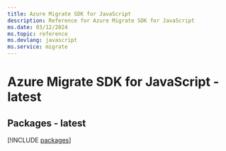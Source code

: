 ```yaml
---
title: Azure Migrate SDK for JavaScript
description: Reference for Azure Migrate SDK for JavaScript
ms.date: 03/12/2024
ms.topic: reference
ms.devlang: javascript
ms.service: migrate
---
```

# Azure Migrate SDK for JavaScript - latest
## Packages - latest
[!INCLUDE [packages](migrate-index.md)]